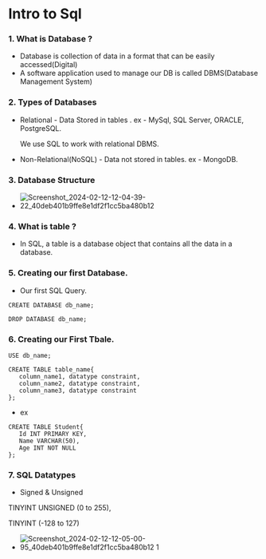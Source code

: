 # Intro to Sql

### 1. What is Database ?

- Database is collection of data in a format that can be easily accessed(Digital)
- A software application used to manage our DB is called DBMS(Database Management System)

### 2. Types of Databases

- Relational - Data Stored in tables .
  ex - MySql, SQL Server, ORACLE, PostgreSQL.

  We use SQL to work with relational DBMS.

- Non-Relational(NoSQL) - Data not stored in tables.
  ex - MongoDB.

### 3. Database Structure

- ![Screenshot_2024-02-12-12-04-39-22_40deb401b9ffe8e1df2f1cc5ba480b12](https://github.com/mohitjain0810/SQL-DBMS/assets/100032585/e8f02e7c-fc06-4eae-b376-dcb0420bdbdd)


### 4. What is table ?

- In SQL, a table is a database object that contains all the data in a database.

### 5. Creating our first Database.

- Our first SQL Query.

```
CREATE DATABASE db_name;
```

```
DROP DATABASE db_name;
```

### 6. Creating our First Tbale.

```
USE db_name;
```

```
CREATE TABLE table_name{
   column_name1, datatype constraint,
   column_name2, datatype constraint,
   column_name3, datatype constraint
};
```

- ex

```
CREATE TABLE Student{
   Id INT PRIMARY KEY,
   Name VARCHAR(50),
   Age INT NOT NULL
};
```

### 7. SQL Datatypes

- Signed & Unsigned

TINYINT UNSIGNED (0 to 255),

TINYINT (-128 to 127)

- ![Screenshot_2024-02-12-12-05-00-95_40deb401b9ffe8e1df2f1cc5ba480b12 1](https://github.com/mohitjain0810/SQL-DBMS/assets/100032585/07f1b84b-307b-4f50-93ca-40cf9be691f1)
